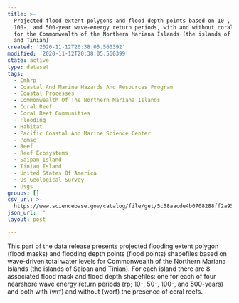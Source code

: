```yaml
---
title: >-
  Projected flood extent polygons and flood depth points based on 10-, 50-,
  100-, and 500-year wave-energy return periods, with and without coral reefs,
  for the Commonwealth of the Northern Mariana Islands (the islands of Saipan
  and Tinian)
created: '2020-11-12T20:38:05.560392'
modified: '2020-11-12T20:38:05.560399'
state: active
type: dataset
tags:
  - Cmhrp
  - Coastal And Marine Hazards And Resources Program
  - Coastal Processes
  - Commonwealth Of The Northern Mariana Islands
  - Coral Reef
  - Coral Reef Communities
  - Flooding
  - Habitat
  - Pacific Coastal And Marine Science Center
  - Pcmsc
  - Reef
  - Reef Ecosystems
  - Saipan Island
  - Tinian Island
  - United States Of America
  - Us Geological Survey
  - Usgs
groups: []
csv_url: >-
  https://www.sciencebase.gov/catalog/file/get/5c58aacde4b0708288ff2a95?name=AmericanSamoa_floodpoints.csv
json_url: ''
layout: post

---
```

This part of the data release presents projected flooding extent polygon (flood masks) and flooding depth points (flood points) shapefiles based on wave-driven total water levels for Commonwealth of the Northern Mariana Islands (the islands of Saipan and Tinian). For each island there are 8 associated flood mask and flood depth shapefiles: one for each of four nearshore wave energy return periods (rp; 10-, 50-, 100-, and 500-years) and both with (wrf) and without (worf) the presence of coral reefs.
